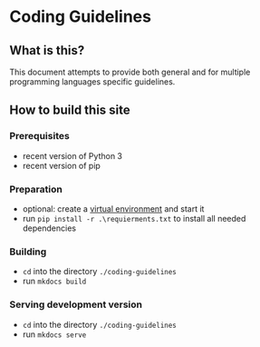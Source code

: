 # Coding Guidelines

## What is this?

This document attempts to provide both general and for multiple programming
languages specific guidelines.

## How to build this site

### Prerequisites
- recent version of Python 3
- recent version of pip

### Preparation
- optional: create a [virtual environment][venv] and start it
- run `pip install -r .\requierments.txt` to install all needed dependencies

### Building
- `cd` into the directory `./coding-guidelines`
- run `mkdocs build`

### Serving development version
- `cd` into the directory `./coding-guidelines`
- run `mkdocs serve`

[venv]: https://docs.python.org/3/tutorial/venv.html
